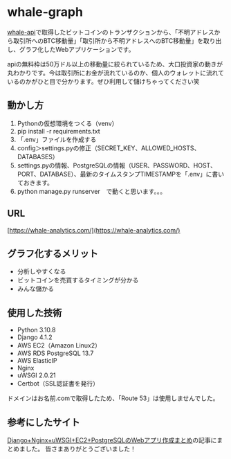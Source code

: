 # whale-graph

[whale-api](https://github.com/haru-sushiring/whale-api)で取得したビットコインのトランザクションから、「不明アドレスから取引所へのBTC移動量」「取引所から不明アドレスへのBTC移動量」を取り出し、グラフ化したWebアプリケーションです。

apiの無料枠は50万ドル以上の移動量に絞られているため、大口投資家の動きが丸わかりです。今は取引所にお金が流れているのか、個人のウォレットに流れているのかがひと目で分かります。ぜひ利用して儲けちゃってください笑

## 動かし方
1. Pythonの仮想環境をつくる（venv）
2. pip install -r requirements.txt
3. 「.env」ファイルを作成する
4. config＞settings.pyの修正（SECRET_KEY、ALLOWED_HOSTS、DATABASES）
5. settings.pyの情報、PostgreSQLの情報（USER、PASSWORD、HOST、PORT、DATABASE）、最新のタイムスタンプTIMESTAMPを「.env」に書いておきます。
6. python manage.py runserver　で動くと思います。。。

## URL
[https://whale-analytics.com/](https://whale-analytics.com/)

## グラフ化するメリット
* 分析しやすくなる
* ビットコインを売買するタイミングが分かる
* みんな儲かる

## 使用した技術
* Python 3.10.8
* Django 4.1.2
* AWS EC2（Amazon Linux2）
* AWS RDS PostgreSQL 13.7
* AWS ElasticIP
* Nginx
* uWSGI 2.0.21
* Certbot（SSL認証書を発行）

ドメインはお名前.comで取得したため、「Route 53」は使用しませんでした。

## 参考にしたサイト
[Django+Nginx+uWSGI+EC2+PostgreSQLのWebアプリ作成まとめ](https://sushiringblog.com/django-nginx-uwsgi)の記事にまとめました。
皆さまありがとうございました！

